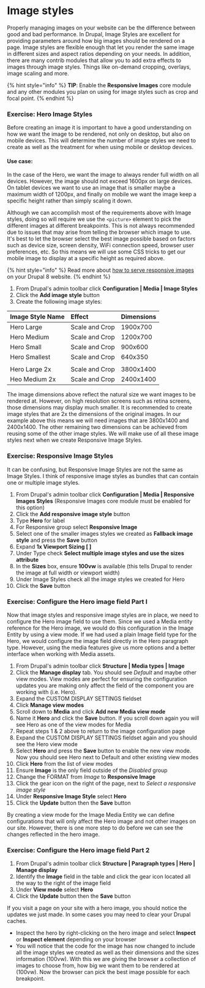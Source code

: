# Image styles

Properly managing images on your website can be the difference between good and bad performance.  In Drupal, Image Styles are excellent for providing parameters around how big images should be rendered on a page.  Image styles are flexible enough that let you render the same image in different sizes and aspect ratios depending on your needs.  In addition, there are many contrib modules that allow you to add extra effects to images through image styles.  Things like on-demand cropping, overlays, image scaling and more.

{% hint style="info" %}
**TIP**: Enable the **Responsive Images** core module and any other modules you plan on using for image styles such as crop and focal point.
{% endhint %}

### Exercise:  Hero Image Styles

Before creating an image it is important to have a good understanding on how we want the image to be rendered, not only on desktop, but also on mobile devices.  This will determine the number of image styles we need to create as well as the treatment for when using mobile or desktop devices.

#### Use case:

In the case of the Hero, we want the image to always render full width on all devices.  However, the image should not exceed 1600px on large devices.  On tablet devices we want to use an image that is smaller maybe a maximum width of 1200px, and finally on mobile we want the image keep a specific height rather than simply scaling it down.

Although we can accomplish most of the requirements above with Image styles, doing so will require we use the `<picture>` element to pick the different images at different breakpoints.  This is not always recommended due to issues that may arise from telling the browser which image to use.  It's best to let the browser select the best image possible based on factors such as device size, screen density, WiFi connection speed, browser user preferences, etc.  So this means we will use some CSS tricks to get our mobile image to display at a specific height as required above.

{% hint style="info" %}
Read more about [how to serve responsive images ](https://www.mediacurrent.com/blog/responsive-images-d8/)on your Drupal 8 website.
{% endhint %}

1. From Drupal's admin toolbar click **Configuration \| Media \| Image Styles**
2. Click the **Add image style** button
3. Create the following image styles:

| Image Style Name | Effect | Dimensions |
| :--- | :--- | :--- |
| Hero Large | Scale and Crop | 1900x700 |
| Hero Medium | Scale and Crop | 1200x700 |
| Hero Small | Scale and Crop | 900x600 |
| Hero Smallest | Scale and Crop | 640x350 |
|  |  |  |
| Hero Large 2x | Scale and Crop | 3800x1400 |
| Heo Medium 2x | Scale and Crop | 2400x1400 |

The image dimensions above reflect the natural size we want images to be rendered at.  However, on high resolution screens such as retina screens, those dimensions may display much smaller.  It is recommended to create image styles that are 2x the dimensions of the original images.  In our example above this means we will need images that are 3800x1400 and 2400x1400.  The other remaining two dimensions can be achieved from reusing some of the other image styles.  We will make use of all these image styles next when we create Responsive Image Styles.

### Exercise: Responsive Image Styles

It can be confusing, but Responsive Image Styles are not the same as Image Styles.  I think of responsive image styles as bundles that can contain one or multiple image styles.

1. From Drupal's admin toolbar click **Configuration \| Media \| Responsive Images Styles** \(Responsive Images core module must be enabled for this option\)
2. Click the **Add responsive image style** button
3. Type **Hero** for label
4. For Responsive group select **Responsive Image**
5. Select one of the smaller images styles we created as **Fallback image style** and press the **Save** button
6. Expand **1x Viewport Sizing \[ \]**
7. Under Type check **Select multiple image styles and use the sizes attribute**
8. In the **Sizes** box, ensure **100vw** is available \(this tells Drupal to render the image at full width or viewport width\)
9. Under Image Styles check all the image styles we created for Hero
10. Click the **Save** button

### Exercise: Configure the Hero image field Part I

Now that image styles and responsive image styles are in place, we need to configure the Hero image field to use them.  Since we used a Media entity reference for the Hero image, we would do this configuration in the Image Entity by using a view mode. If we had used a plain Image field type for the Hero, we would configure the image field directly in the Hero paragraph type.  However, using the media features give us more options and a better interface when working with Media assets.

1. From Drupal's admin toolbar click **Structure \| Media types \| Image**
2. Click the **Manage display** tab.  You should see _Default_ and maybe other view modes.  View modes are perfect for ensuring the configuration updates you are making only affect the field of the component you are working with \(i.e. Hero\).
3. Expand the CUSTOM DISPLAY SETTINGS fieldset
4. Click **Manage view modes**
5. Scroll down to **Media** and click **Add new Media view mode**
6. Name it **Hero** and click the **Save** button.  If you scroll down again you will see Hero as one of the view modes for Media
7. Repeat steps 1 & 2 above to return to the image configuration page
8. Expand the CUSTOM DISPLAY SETTINGS fieldset again and you should see the Hero view mode
9. Select **Hero** and press the **Save**  button to enable the new view mode.  Now you should see Hero next to Default and other existing view modes
10. Click **Hero** from the list of view modes
11. Ensure **Image** is the only field outside of the _Disabled_ group
12. Change the FORMAT from _Image_ to **Responsive Image**
13. Click the gear icon on the right of the page, next to _Select a responsive image style_
14. Under **Responsive Image Style** select **Hero**
15. Click the **Update** button then the **Save** button

By creating a view mode for the Image Media Entity we can define configurations that will only affect the Hero image and not other images on our site.  However, there is one more step to do before we can see the changes reflected in the hero image.

### Exercise: Configure the Hero image field Part 2

1. From Drupal's admin toolbar click **Structure \| Paragraph types \| Hero \| Manage display**
2. Identify the **Image** field in the table and click the gear icon located all the way to the right of the image field
3. Under **View mode** select **Hero**
4. Click the **Update** button then the **Save** button

If you visit a page on your site with a hero image, you should notice the updates we just made.  In some cases you may need to clear your Drupal caches.

* Inspect the hero by right-clicking on the hero image and select **Inspect** or **Inspect element** depending on your browser
* You will notice that the code for the image has now changed to include all the image styles we created as well as their dimensions and the sizes information \(100vw\).  With this we are giving the browser a collection of images to choose from, how big we want them to be rendered at \(100vw\).  Now the browser can pick the best image possible for each breakpoint.

